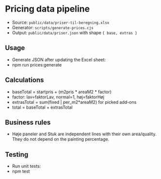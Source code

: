 # Pricing data pipeline

- Source: `public/data/priser-til-beregning.xlsx`
- Generator: `scripts/generate-prices.cjs`
- Output: `public/data/priser.json` with shape `{ base, extras }`

## Usage

- Generate JSON after updating the Excel sheet:
- npm run prices:generate

## Calculations

- baseTotal = startpris + (m2pris * areaM2 * factor)
- factor: lav=faktorLav, normal=1, høj=faktorHøj
- extrasTotal = sum(fixed | per_m2*areaM2) for picked add-ons
- total = baseTotal + extrasTotal

## Business rules

- Høje paneler and Stuk are independent lines with their own area/quality. They do not depend on the painting percentage.

## Testing

- Run unit tests:
- npm test
